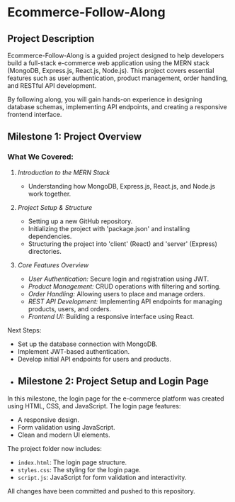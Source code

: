 # Ecommerce-Follow-Along


## Project Description

Ecommerce-Follow-Along is a guided project designed to help developers build a full-stack e-commerce web application using the MERN stack (MongoDB, Express.js, React.js, Node.js). This project covers essential features such as user authentication, product management, order handling, and RESTful API development.  

By following along, you will gain hands-on experience in designing database schemas, implementing API endpoints, and creating a responsive frontend interface.

## Milestone 1: Project Overview

### What We Covered:
1. *Introduction to the MERN Stack*  
   - Understanding how MongoDB, Express.js, React.js, and Node.js work together.
   
2. *Project Setup & Structure*  
   - Setting up a new GitHub repository.  
   - Initializing the project with 'package.json' and installing dependencies.  
   - Structuring the project into 'client' (React) and 'server' (Express) directories.  

3. *Core Features Overview*  
   - *User Authentication:* Secure login and registration using JWT.  
   - *Product Management:* CRUD operations with filtering and sorting.  
   - *Order Handling:* Allowing users to place and manage orders.  
   - *REST API Development:* Implementing API endpoints for managing products, users, and orders.  
   - *Frontend UI:* Building a responsive interface using React.  

Next Steps:  
- Set up the database connection with MongoDB.  
- Implement JWT-based authentication.  
- Develop initial API endpoints for users and products.
- ## Milestone 2: Project Setup and Login Page

In this milestone, the login page for the e-commerce platform was created using HTML, CSS, and JavaScript. The login page features:
- A responsive design.
- Form validation using JavaScript.
- Clean and modern UI elements.

The project folder now includes:
- `index.html`: The login page structure.
- `styles.css`: The styling for the login page.
- `script.js`: JavaScript for form validation and interactivity.

All changes have been committed and pushed to this repository.


